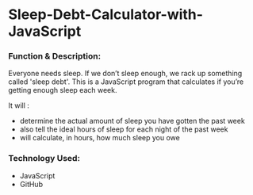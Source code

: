 # Sleep-Debt-Calculator-with-JavaScript

<h3>Function & Description:</h3>

Everyone needs sleep. If we don’t sleep enough, we rack up something called 'sleep debt'. This is a JavaScript program that calculates if you’re getting enough sleep each week.

It will : 

- determine the actual amount of sleep you have gotten the past week
- also tell the ideal hours of sleep for each night of the past week
- will calculate, in hours, how much sleep you owe


<h3>Technology Used:</h3>

- JavaScript
- GitHub 







